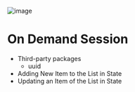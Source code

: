 ![image](https://user-images.githubusercontent.com/104497104/209462401-04080689-e623-40dd-b9c5-3bb69484a159.png)


# On Demand Session

- Third-party packages
  - uuid
- Adding New Item to the List in State
- Updating an Item of the List in State
